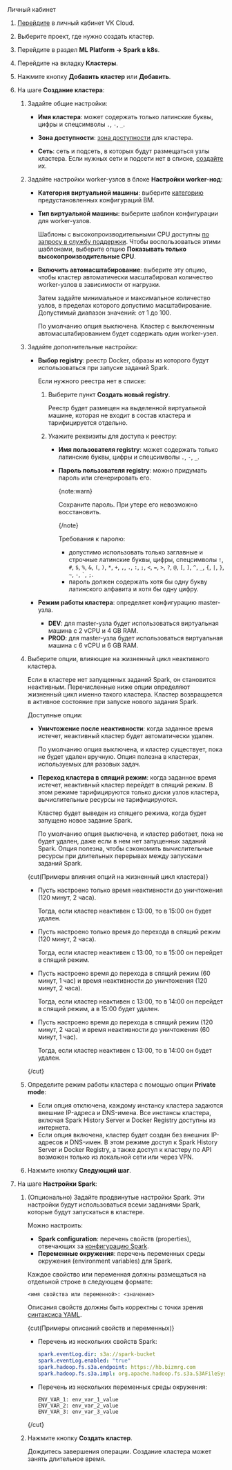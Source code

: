 <tabs>
<tablist>
<tab>Личный кабинет</tab>
</tablist>
<tabpanel>

1. [Перейдите](https://msk.cloud.vk.com/app/) в личный кабинет VK Cloud.
1. Выберите проект, где нужно создать кластер.
1. Перейдите в раздел **ML Platform → Spark в k8s**.
1. Перейдите на вкладку **Кластеры**.
1. Нажмите кнопку **Добавить кластер** или **Добавить**.
1. На шаге **Создание кластера**:

   1. Задайте общие настройки:

      - **Имя кластера**: может содержать только латинские буквы, цифры и спецсимволы `.`, `-`, `_`.

      - **Зона доступности**: [зона доступности](/ru/intro/start/concepts/architecture#az) для кластера.

      - **Сеть**: сеть и подсеть, в которых будут размещаться узлы кластера. Если нужных сети и подсети нет в списке, [создайте](/ru/networks/vnet/instructions/net) их.

   1. Задайте настройки worker-узлов в блоке **Настройки worker-нод**:

      - **Категория виртуальной машины**: выберите [категорию](/ru/computing/iaas/concepts/vm/flavor) предустановленных конфигураций ВМ.

      - **Тип виртуальной машины:** выберите шаблон конфигурации для worker-узлов.

        Шаблоны с высокопроизводительными CPU доступны [по запросу в службу поддержки](/ru/contacts). Чтобы воспользоваться этими шаблонами, выберите опцию **Показывать только высокопроизводительные CPU**.

      - **Включить автомасштабирование**: выберите эту опцию, чтобы кластер автоматически масштабировал количество worker-узлов в зависимости от нагрузки.

        Затем задайте минимальное и максимальное количество узлов, в пределах которого допустимо масштабирование. Допустимый диапазон значений: от 1 до 100.

        По умолчанию опция выключена. Кластер с выключенным автомасштабированием будет содержать один worker-узел.

   1. Задайте дополнительные настройки:

      - **Выбор registry**: реестр Docker, образы из которого будут использоваться при запуске заданий Spark.

        Если нужного реестра нет в списке:

        1. Выберите пункт **Создать новый registry**.

           Реестр будет размещен на выделенной виртуальной машине, которая не входит в состав кластера и тарифицируется отдельно.

        1. Укажите реквизиты для доступа к реестру:

           - **Имя пользователя registry**: может содержать только латинские буквы, цифры и спецсимволы `.`, `-`, `_`.
           - **Пароль пользователя registry**: можно придумать пароль или сгенерировать его.

             {note:warn}

             Сохраните пароль. При утере его невозможно восстановить.

             {/note}

             Требования к паролю:

             - допустимо использовать только заглавные и строчные латинские буквы, цифры, спецсимволы `!`, `#`, `$`, `%`, `&`, `(`, `)`, `*`, `+`, `,`, `.`, `:`, `;`, `<`, `=`, `>`, `?`, `@`, `[`, `]`, `^`, `_`, `{`, `|`, `}`, `~`, `-`, `` ` ``, `;`.
             - пароль должен содержать хотя бы одну букву латинского алфавита и хотя бы одну цифру.

      - **Режим работы кластера**: определяет конфигурацию master-узла.

        - **DEV**: для master-узла будет использоваться виртуальная машина с 2 vCPU и 4 GB RAM.
        - **PROD**: для master-узла будет использоваться виртуальная машина с 6 vCPU и 6 GB RAM.

   1. Выберите опции, влияющие на жизненный цикл неактивного кластера.

      Если в кластере нет запущенных заданий Spark, он становится неактивным. Перечисленные ниже опции определяют жизненный цикл именно такого кластера. Кластер возвращается в активное состояние при запуске нового задания Spark.

      Доступные опции:

      - **Уничтожение после неактивности**: когда заданное время истечет, неактивный кластер будет автоматически удален.

        По умолчанию опция выключена, и кластер существует, пока не будет удален вручную. Опция полезна в кластерах, используемых для разовых задач.

      - **Переход кластера в спящий режим**: когда заданное время истечет, неактивный кластер перейдет в спящий режим. В этом режиме тарифицируются только диски узлов кластера, вычислительные ресурсы не тарифицируются.

        Кластер будет выведен из спящего режима, когда будет запущено новое задание Spark.

        По умолчанию опция выключена, и кластер работает, пока не будет удален, даже если в нем нет запущенных заданий Spark. Опция полезна, чтобы сэкономить вычислительные ресурсы при длительных перерывах между запусками заданий Spark.

      {cut(Примеры влияния опций на жизненный цикл кластера)}

      - Пусть настроено только время неактивности до уничтожения (120 минут, 2 часа).

        Тогда, если кластер неактивен с 13:00, то в 15:00 он будет удален.

      - Пусть настроено только время до перехода в спящий режим (120 минут, 2 часа).

        Тогда, если кластер неактивен с 13:00, то в 15:00 он перейдет в спящий режим.

      - Пусть настроено время до перехода в спящий режим (60 минут, 1 час) и время неактивности до уничтожения (120 минут, 2 часа).

        Тогда, если кластер неактивен с 13:00, то в 14:00 он перейдет в спящий режим, а в 15:00 будет удален.

      - Пусть настроено время до перехода в спящий режим (120 минут, 2 часа) и время неактивности до уничтожения (60 минут, 1 час).

        Тогда, если кластер неактивен с 13:00, то в 14:00 он будет удален.

      {/cut}

   1. Определите режим работы кластера с помощью опции **Private mode**:

      - Eсли опция отключена, каждому инстансу кластера задаются внешние IP-адреса и DNS-имена. Все инстансы кластера, включая Spark History Server и Docker Registry доступны из интернета.
      - Eсли опция включена, кластер будет создан без внешних IP-адресов и DNS-имен. В этом режиме доступ к Spark History Server и Docker Registry, а также доступ к кластеру по API возможен только из локальной сети или через VPN.

   1. Нажмите кнопку **Следующий шаг**.

1. На шаге **Настройки Spark**:

   1. (Опционально) Задайте продвинутые настройки Spark. Эти настройки будут использоваться всеми заданиями Spark, которые будут запускаться в кластере.

      Можно настроить:

      - **Spark configuration**: перечень свойств (properties), отвечающих за [конфигурацию Spark](https://github.com/GoogleCloudPlatform/spark-on-k8s-operator/blob/master/docs/user-guide.md#specifying-spark-configuration).
      - **Переменные окружения**: перечень переменных среды окружения (environment variables) для Spark.

      Каждое свойство или переменная должны размещаться на отдельной строке в следующем формате:

      ```text
      <имя свойства или переменной>: <значение>
      ```

      Описания свойств должны быть корректны с точки зрения [синтаксиса YAML](https://yaml.org/spec/).

      {cut(Примеры описаний свойств и переменных)}

      - Перечень из нескольких свойств Spark:

        ```yaml
        spark.eventLog.dir: s3a://spark-bucket
        spark.eventLog.enabled: "true"
        spark.hadoop.fs.s3a.endpoint: https://hb.bizmrg.com
        spark.hadoop.fs.s3a.impl: org.apache.hadoop.fs.s3a.S3AFileSystem
        ```

      - Перечень из нескольких переменных среды окружения:

        ```shell
        ENV_VAR_1: env_var_1_value
        ENV_VAR_2: env_var_2_value
        ENV_VAR_3: env_var_3_value
        ```

      {/cut}

   1. Нажмите кнопку **Создать кластер**.

      Дождитесь завершения операции. Создание кластера может занять длительное время.

</tabpanel>
</tabs>
